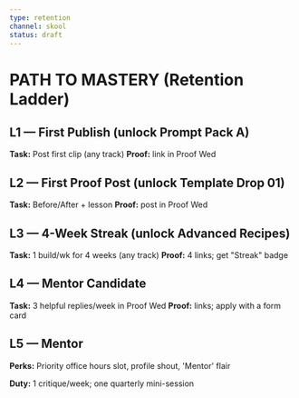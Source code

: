 ```yaml
---
type: retention
channel: skool
status: draft
---
```


# PATH TO MASTERY (Retention Ladder)

## L1 — First Publish (unlock Prompt Pack A)

**Task:** Post first clip (any track)
**Proof:** link in Proof Wed

## L2 — First Proof Post (unlock Template Drop 01)

**Task:** Before/After + lesson
**Proof:** post in Proof Wed

## L3 — 4-Week Streak (unlock Advanced Recipes)

**Task:** 1 build/wk for 4 weeks (any track)
**Proof:** 4 links; get "Streak" badge

## L4 — Mentor Candidate

**Task:** 3 helpful replies/week in Proof Wed
**Proof:** links; apply with a form card

## L5 — Mentor

**Perks:** Priority office hours slot, profile shout, 'Mentor' flair

**Duty:** 1 critique/week; one quarterly mini-session
